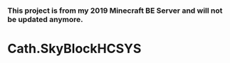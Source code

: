 ### This project is from my 2019 Minecraft BE Server and will not be updated anymore.
# Cath.SkyBlockHCSYS
